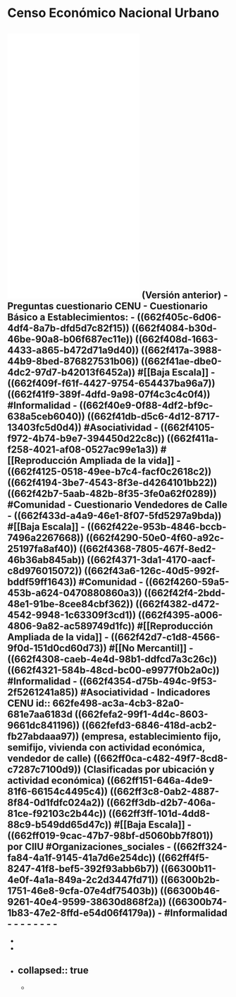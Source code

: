 # Censo Económico Nacional Urbano 
![CE cuestionario Básico Establecimientos.pdf](../assets/CE_cuestionariobasico_estable.pdf)
![CE Cuestionario Vendedores Calle.pdf](../assets/CE_cuestionariovendedores_calle.pdf)
![PlanGeneral CENU.pdf](../assets/PlanGeneral_CENU_1714417394656_0.pdf)
![Plan General - Censo Económico-02082023.pdf](../assets/Plan_General_-_Censo_Económico-02082023_1714424439479_0.pdf) (Versión anterior)
	- **Preguntas cuestionario CENU**
		- Cuestionario Básico a Establecimientos:
			- ((662f405c-6d06-4df4-8a7b-dfd5d7c82f15))
			  ((662f4084-b30d-46be-90a8-b06f687ec11e))
			  ((662f408d-1663-4433-a865-b472d71a9d40))
			  ((662f417a-3988-44b9-8bed-876827531b06))
			  ((662f41ae-dbe0-4dc2-97d7-b42013f6452a))
			  #[[Baja Escala]]
			- ((662f409f-f61f-4427-9754-654437ba96a7))
			  ((662f41f9-389f-4dfd-9a98-07f4c3c4c0f4))
			  #Informalidad
			- ((662f40e9-0f88-4df2-bf9c-638a5ceb6040))
			  ((662f41db-d5c6-4d12-8717-13403fc5d0d4))
			  #Asociatividad
			- ((662f4105-f972-4b74-b9e7-394450d22c8c))
			  ((662f411a-f258-4021-af08-0527ac99e1a3))
			  #[[Reproducción Ampliada de la vida]]
			- ((662f4125-0518-49ee-b7c4-facf0c2618c2))
			  ((662f4194-3be7-4543-8f3e-d4264101bb22))
			  ((662f42b7-5aab-482b-8f35-3fe0a62f0289))
			  #Comunidad
		- Cuestionario Vendedores de Calle
			- ((662f433d-a4a9-46e1-8f07-5fd5297a9bda))
			  #[[Baja Escala]]
			- ((662f422e-953b-4846-bccb-7496a2267668))
			  ((662f4290-50e0-4f60-a92c-25197fa8af40))
			  ((662f4368-7805-467f-8ed2-46b36ab845ab))
			  ((662f4371-3da1-4170-aacf-c8d976015072))
			  ((662f43a6-126c-40d5-992f-bddf59ff1643))
			  #Comunidad
			- ((662f4260-59a5-453b-a624-0470880860a3))
			  ((662f42f4-2bdd-48e1-91be-8cee84cbf362))
			  ((662f4382-d472-4542-9948-1c63309f3cd1))
			  ((662f4395-a006-4806-9a82-ac589749d1fc))
			  #[[Reproducción Ampliada de la vida]]
			- ((662f42d7-c1d8-4566-9f0d-151d0cd60d73))
			  #[[No Mercantil]]
			- ((662f4308-caeb-4e4d-98b1-ddfcd7a3c26c))
			  ((662f4321-584b-48cd-bc00-e9977f0b2a0c))
			  #Informalidad
			- ((662f4354-d75b-494c-9f53-2f5261241a85))
			  #Asociatividad
	- **Indicadores CENU**
	  id:: 662fe498-ac3a-4cb3-82a0-681e7aa6183d
	  ((662fefa2-99f1-4d4c-8603-9661dc841196))
	  ((662fefd3-6846-418d-acb2-fb27abdaaa97)) (empresa, establecimiento fijo, semifijo, vivienda con actividad económica, vendedor de calle)
	  ((662ff0ca-c482-49f7-8cd8-c7287c7100d9)) (Clasificadas por ubicación y actividad económica)
	  ((662ff151-646a-4de9-81f6-66154c4495c4))
	  ((662ff3c8-0ab2-4887-8f84-0d1fdfc024a2))
	  ((662ff3db-d2b7-406a-81ce-f92103c2b44c))
	  ((662ff3ff-101d-4dd8-88c9-b549dd65d47c))
	  #[[Baja Escala]]
	- ((662ff019-9cac-47b7-98bf-d5060bb7f801)) por CIIU
	  #Organizaciones_sociales
	- ((662ff324-fa84-4a1f-9145-41a7d6e254dc))
	  ((662ff4f5-8247-41f8-bef5-392f93abb6b7))
	  ((66300b11-4e0f-4a1a-849a-2c2d3447fd71))
	  ((66300b2b-1751-46e8-9cfa-07e4df75403b))
	  ((66300b46-9261-40e4-9599-38630d868f2a))
	  ((66300b74-1b83-47e2-8ffd-e54d06f4179a))
	- #Informalidad
	-
	-
	-
	-
	-
	-
	-
	-
-
-
-
- collapsed:: true
	-
	-